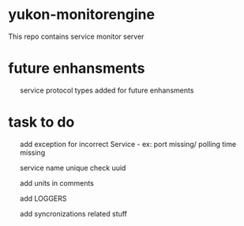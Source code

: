 # yukon-monitorengine
This repo contains service monitor server


# future enhansments

<ul>service protocol types added for future enhansments</ul>


# task to do

<ul>add exception for incorrect Service - ex: port missing/ polling time missing</ul>
<ul>service name unique check uuid</ul>
<ul>add units in comments</ul>
<ul>add LOGGERS</ul>
<ul>add syncronizations related stuff</ul>